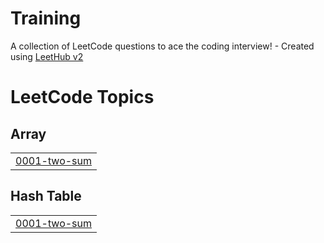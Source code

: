 # Training
A collection of LeetCode questions to ace the coding interview! - Created using [LeetHub v2](https://github.com/arunbhardwaj/LeetHub-2.0)

<!---LeetCode Topics Start-->
# LeetCode Topics
## Array
|  |
| ------- |
| [0001-two-sum](https://github.com/siva308912/Training/tree/master/0001-two-sum) |
## Hash Table
|  |
| ------- |
| [0001-two-sum](https://github.com/siva308912/Training/tree/master/0001-two-sum) |
<!---LeetCode Topics End-->